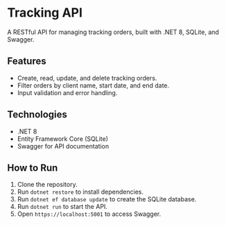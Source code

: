 # Tracking API
A RESTful API for managing tracking orders, built with .NET 8, SQLite, and Swagger.

## Features
- Create, read, update, and delete tracking orders.
- Filter orders by client name, start date, and end date.
- Input validation and error handling.

## Technologies
- .NET 8
- Entity Framework Core (SQLite)
- Swagger for API documentation

## How to Run
1. Clone the repository.
2. Run `dotnet restore` to install dependencies.
3. Run `dotnet ef database update` to create the SQLite database.
4. Run `dotnet run` to start the API.
5. Open `https://localhost:5001` to access Swagger.
